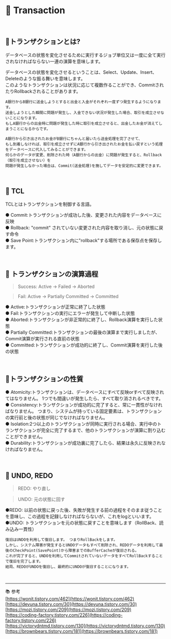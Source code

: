 # 🔑 Transaction

<br>

## 📌トランザクションとは?

データベースの状態を変化させるために実行するジョブ単位又は一度に全て実行されなければならない一連の演算を意味します。

データベースの状態を変化させるということは、Select、Update、Insert、Deleteのような振る舞いを意味します。<br>
このようなトランザクションは状況に応じて複数作ることができ、CommitされたりRollbackされることがあります。

```
A銀行からB銀行に送金しようとすると出金と入金がそれぞれ一度ずつ発生するようになります。
送金しようとした瞬間に問題が発生し、入金できない状況が発生した場合、取引を成立させないことになります。
もしA銀行からの出金時に問題が発生した時に取引を成立させると、出金したお金が消えてしまうことになるからです。

A銀行から引き出されたお金がB銀行にちゃんと届いたら送金処理を完了させて、
もし到着しなければ、取引を成立させずにA銀行から引き出されたお金を払い戻すという処理をデータベースに代入してみることができます。
何らかのデータが変更、削除された時（A銀行からの出金）に問題が発生すると、Rollback（取引を成立させない）を
問題が発生しなかった場合は、Commit(送金処理)を施してデータを安定的に変更できます。
```

<br>

## 📌 TCL

TCLとはトランザクションを制御する言語。

● Commit:トランザクションが成功した後、変更された内容をデータベースに反映<br>
● Rollback: "commit" されていない変更された内容を取り消し、元の状態に戻す命令<br>
● Save Point:トランザクション内に"rollback"する場所である保存点を保存します。

<br>

## 📌 トランザクションの演算過程

> Success: Active -> Failed -> Aborted

> Fail: Active -> Partially Committed -> Committed

● Active:トランザクションが正常に終了した状態<br>
● Fail:トランザクションの実行にエラーが発生して中断した状態<br>
● Aborted:トランザクションが非正常的に終了し、Rollback演算を実行した状態<br>
● Partially Committed:トランザクションの最後の演算まで実行しましたが、Commit演算が実行される直前の状態<br>
● Committed:トランザクションが成功的に終了し、Commit演算を実行した後の状態<br>

<br>

## 📌トランザクションの性質

● Atomicity:トランザクションは、データベースにすべて反映orすべて反映されてはなりません。 1つでも間違いが発生したら、すべて取り消されるべきです。<br>
● Consistency:トランザクションが成功的に完了すると、常に一貫性がなければなりません。 つまり、システムが持っている固定要素は、トランザクションの実行前と後の状態が同じでなければなりません。<br>
● Isolation:2つ以上のトランザクションが同時に実行される場合、実行中のトランザクションが完全に完了するまで、他のトランザクションが演算に割り込むことができません。<br>
● Durability:トランザクションが成功裏に完了したら、結果は永久に反映されなければなりません。<br>

<br>

## 📌 UNDO, REDO

>REDO: やり直し

>UNDO: 元の状態に回す

●REDO: 以前の状態に戻った後、失敗が発生する前の過程をそのまま従うことを意味し、この過程を記録しなければならないが、これをlogといいます。<br>
●UNDO: トランザクションを元の状態に戻すことを意味します（RollBack、読み込み一貫性）<br>

```
復旧はUNDOを利用して復旧します。 つまりRollBackをします。
しかし、システム障害が発生するとUNDOデータもすべて削除され、REDOデータを利用して最後のCheckPoint(SavePoint)から障害までのBufferCacheが復旧される。
これが完了すると、UNDOを利用してCommitされていないデータをすべてRollBackすることで復旧を完了します。
結局、REDOがUNDOを復旧し、最終的にUNDOが復旧することになります。
```

<br>

---

📚 参考
<br>
[https://wonit.tistory.com/462](https://wonit.tistory.com/462)
<br>
[https://devuna.tistory.com/30](https://devuna.tistory.com/30)
<br>
[https://mozi.tistory.com/209](https://mozi.tistory.com/209)
<br>
[https://coding-factory.tistory.com/226](https://coding-factory.tistory.com/226)
<br>
[https://victorydntmd.tistory.com/130](https://victorydntmd.tistory.com/130)
<br>
[https://brownbears.tistory.com/181](https://brownbears.tistory.com/181)